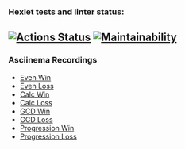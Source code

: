### Hexlet tests and linter status:
[![Actions Status](https://github.com/aleksandr-pronichev/java-project-61/actions/workflows/hexlet-check.yml/badge.svg)](https://github.com/aleksandr-pronichev/java-project-61/actions)
[![Maintainability](https://api.codeclimate.com/v1/badges/71de738da0be378eb55e/maintainability)](https://codeclimate.com/github/aleksandr-pronichev/java-project-61/maintainability)
---
### Asciinema Recordings
  - [Even Win](https://asciinema.org/a/S35NOjUbxUupMEs9dnKLN1ll3)
  - [Even Loss](https://asciinema.org/a/Z1wYtB1nAMnbYqJ0BR3477TkL)
  - [Calc Win](https://asciinema.org/a/v6A2KueSSaV2pbnKgIoHPGcp9)
  - [Calc Loss](https://asciinema.org/a/ncdA8nlGFjwIGkGYgvQPHPU7m)
  - [GCD Win](https://asciinema.org/a/g3cgPBqDIjXDKvUoVDVbomhiL)
  - [GCD Loss](https://asciinema.org/a/2M96cCjSheGqw26O6pX0O3bbu)
  - [Progression Win](https://asciinema.org/a/XBYs1SeCPS24qUuKZ4sQkRNcr)
  - [Progression Loss](https://asciinema.org/a/XpR61UnNF0szyclC7aADfjtYW)
